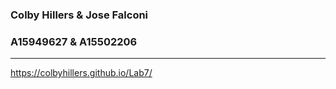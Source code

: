 ### Colby Hillers & Jose Falconi
### A15949627 & A15502206
-----------------------------------
https://colbyhillers.github.io/Lab7/